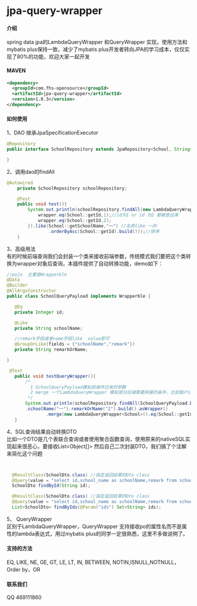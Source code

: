 # jpa-query-wrapper

#### 介绍
spring data jpa的LambdaQueryWrapper 和QueryWrapper 实现，使用方法和mybatis plus保持一致，减少了mybatis plus开发者转向JPA的学习成本，仅仅实现了80%的功能，欢迎大家一起开发

#### MAVEN
```xml
<dependency>
  <groupId>com.fhs-opensource</groupId>
  <artifactId>jpa-query-wrapper</artifactId>
  <version>1.0.3</version>
</dependency>
```

#### 如何使用
1、DAO 继承JpaSpecificationExecutor

``` java
@Repository
public interface SchoolRepository extends JpaRepository<School, String>, JpaSpecificationExecutor<School> {

}
```
2、调用dao的findAll

``` java
@Autowired
    private SchoolRepository schoolRepository;

    @Test
    public void test(){
        System.out.println(schoolRepository.findAll(new LambdaQueryWrapper<School>().or(wrapper->{
            wrapper.eq(School::getId,1);//id为1 or id 为2 都被查出来
            wrapper.eq(School::getId,2);
        }).like(School::getSchoolName,"一") //名称like 一的
                .orderByAsc(School::getId).build()));//排序
    }
```
3、高级用法   
 有的时候前端查询我们会封装一个类来接收前端参数，传统模式我们要把这个类转换为wrapper对象后查询，本插件提供了自动转换功能，demo如下：
 ``` java
 //pojo  主要是Wrapperble
 @Data
@Builder
@AllArgsConstructor
public class SchoolQueryPayload implements Wrapperble {

    @Eq
    private Integer id;

    @Like
    private String schoolName;

    //remark字段或者name字段like  value即可
    @GroupOrLike(fields = {"schoolName","remark"})
    private String remarkOrName;

}

  @Test
    public void testQueryWrapper(){
        /*
          1 SchoolQueryPayload模拟前端传过来的参数
          2 merge 一个LambdaQueryWrapper 模拟部分后端需要拼接的条件，比如租户id  用户id之类的
         */
        System.out.println(schoolRepository.findAll(SchoolQueryPayload.builder()
		.schoolName("一").remarkOrName("2").build().asWrapper()
                .merge(new LambdaQueryWrapper<School>().eq(School::getId,1)).build()));
    }
 ```
 4、SQL查询结果自动转换DTO   
 比如一个DTO是几个表联合查询或者使用聚合函数查询，使用原来的nativeSQL实现起来很恶心，要接收List<Object[]> 然后自己二次封装DTO，我们搞了个注解来简化这个问题
  ``` java
 

    @ResultClass(SchoolDto.class) //指定返回结果的Dto class
    @Query(value = "select id,school_name as schoolName,remark from school where id =?1",nativeQuery = true)
    SchoolDto findById(String id);

    @ResultClass(SchoolDto.class) //指定返回结果的Dto class
    @Query(value = "select id,school_name as schoolName,remark from school where id in (:ids)",nativeQuery = true)
    List<SchoolDto> findByIds(@Param("ids") Set<String> ids);


  ```
 5、 QueryWrapper   
 区别于LambdaQueryWrapper，QueryWrapper 支持接收po的属性名而不是属性的lambda表达式，用过mybatis plus的同学一定很熟悉，这里不多做说明了。
#### 支持的方法
 EQ, LIKE, NE, GE, GT, LE, LT, IN, BETWEEN, NOTIN,ISNULL,NOTNULL，Order by，OR
#### 联系我们
QQ 469111860